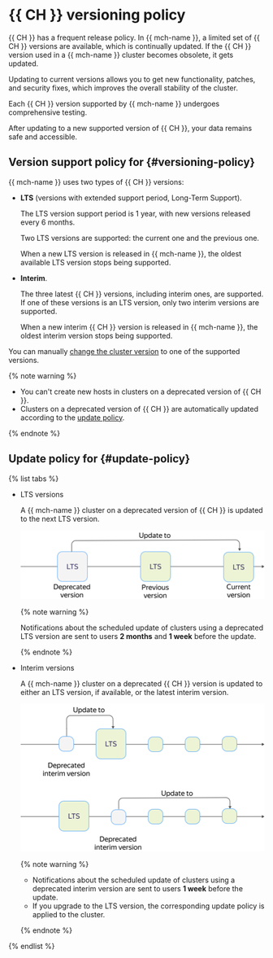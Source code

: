 # {{ CH }} versioning policy

{{ CH }} has a frequent release policy. In {{ mch-name }}, a limited set of {{ CH }} versions are available, which is continually updated. If the {{ CH }} version used in a {{ mch-name }} cluster becomes obsolete, it gets updated.

Updating to current versions allows you to get new functionality, patches, and security fixes, which improves the overall stability of the cluster.


Each {{ CH }} version supported by {{ mch-name }} undergoes comprehensive testing.

After updating to a new supported version of {{ CH }}, your data remains safe and accessible.


## Version support policy for {#versioning-policy}

{{ mch-name }} uses two types of {{ CH }} versions:
- **LTS** (versions with extended support period, Long-Term Support).

   The LTS version support period is 1 year, with new versions released every 6 months.

   Two LTS versions are supported: the current one and the previous one.

   When a new LTS version is released in {{ mch-name }}, the oldest available LTS version stops being supported.

- **Interim**.

   The three latest {{ CH }} versions, including interim ones, are supported. If one of these versions is an LTS version, only two interim versions are supported.

   When a new interim {{ CH }} version is released in {{ mch-name }}, the oldest interim version stops being supported.

You can manually [change the cluster version](../operations/cluster-version-update.md) to one of the supported versions.

{% note warning %}

* You can't create new hosts in clusters on a deprecated version of {{ CH }}.
* Clusters on a deprecated version of {{ CH }} are automatically updated according to the [update policy](#update-policy).

{% endnote %}


## Update policy for {#update-policy}

{% list tabs %}

- LTS versions

   A {{ mch-name }} cluster on a deprecated version of {{ CH }} is updated to the next LTS version.

   ![image](../../_assets/mdb/mch-update-policy-lts.svg)

   {% note warning %}

   Notifications about the scheduled update of clusters using a deprecated LTS version are sent to users **2 months** and **1 week** before the update.

   {% endnote %}

- Interim versions

   A {{ mch-name }} cluster on a deprecated {{ CH }} version is updated to either an LTS version, if available, or the latest interim version.

   ![image](../../_assets/mdb/mch-update-policy.svg)

   {% note warning %}

   * Notifications about the scheduled update of clusters using a deprecated interim version are sent to users **1 week** before the update.
   * If you upgrade to the LTS version, the corresponding update policy is applied to the cluster.

   {% endnote %}

{% endlist %}